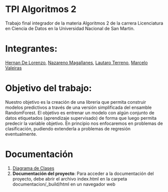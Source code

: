 # TPI Algoritmos 2
Trabajo final integrador de la materia Algoritmos 2 de la carrera Licenciatura en Ciencia de Datos en la Universidad Nacional de San Martin.

# Integrantes:
[Hernan De Lorenzo](https://github.com/hdelorenzo), [Nazareno Magallanes](https://github.com/nazarenomm), [Lautaro Terreno](https://github.com/lauterre), [Marcelo Valeiras](https://github.com/Chelo78)

# Objetivo del trabajo: 

Nuestro objetivo es la creación de una libreria que permita construir modelos predictivos a través de una versión simplificada del ensamble RandomForest. El objetivo es entrenar un modelo con algún conjunto de datos etiquetados (aprendizaje supervisado) de forma que luego permita predecir la variable objetivo. En principio nos enfocaremos en problemas de clasificación, pudiendo extenderla a problemas de regresión eventualmente.

# Documentación

1. [Diagrama de Clases](./files/Diagrama_clases.pdf)
2. **Documentación del proyecto**: Para acceder a la documentación del proyecto, debe abrir el archivo index.html en la carpeta documentacion/_build/html en un navegador web
